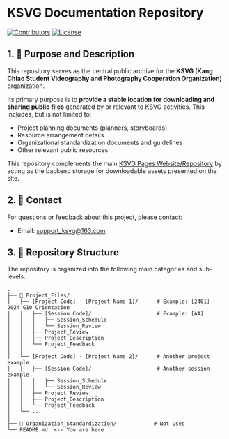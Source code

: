 # KSVG Documentation Repository
[![Contributors](https://img.shields.io/github/contributors/KCIS-KSVG/Documentation)](https://github.com/KCIS-KSVG/Documentation/graphs/contributors)
[![License](https://img.shields.io/badge/License-N/A-blue.svg)](LICENSE)

## 1. 🚀 Purpose and Description

This repository serves as the central public archive for the **KSVG (Kang Chiao Student Videography and Photography Cooperation Organization)** organization.

Its primary purpose is to **provide a stable location for downloading and sharing public files** generated by or relevant to KSVG activities. This includes, but is not limited to:

*   Project planning documents (planners, storyboards)
*   Resource arrangement details
*   Organizational standardization documents and guidelines
*   Other relevant public resources

This repository complements the main [KSVG Pages Website/Repository](link-to-your-website-repo-here) by acting as the backend storage for downloadable assets presented on the site.


## 2. 📧 Contact

For questions or feedback about this project, please contact:
- Email: support_ksvg@163.com


## 3. 📁 Repository Structure

The repository is organized into the following main categories and sub-levels:

```text
.
├── 📄 Project_Files/
│   ├── [Project Code] - [Project Name 1]/      # Example: [2401] - 2024 G10 Orientation
│   │   ├── [Session Code]/                     # Example: [AA]
│   │   │   ├── Session_Schedule
│   │   │   └── Session_Review
│   │   ├── Project_Review
│   │   ├── Project_Description
│   │   └── Project_Feedback
│   │
│   └── [Project Code] - [Project Name 2]/      # Another project example
│   │   ├── [Session Code]/                     # Another session example
│   │   │   ├── Session_Schedule
│   │   │   └── Session_Review
│   │   ├── Project_Review
│   │   ├── Project_Description
│   │   └── Project_Feedback
│   └── ...
│
├── 📜 Organization_Standardization/            # Not Used
└── README.md  <-- You are here
